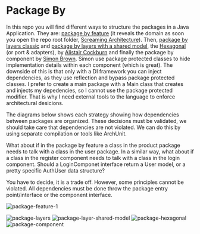 # Package By

In this repo you will find different ways to structure the packages in a Java Application. They are: [package by feature](https://github.com/enriquemolinari/packages-by/tree/main/byfeature) (it reveals the domain as soon you open the repo root folder, [Screaming Architecture](http://blog.cleancoder.com/uncle-bob/2011/09/30/Screaming-Architecture.html)). Then, [package by layers classic](https://github.com/enriquemolinari/packages-by/tree/main/classiclayer/user) and [package by layers with a shared model](https://github.com/enriquemolinari/packages-by/tree/main/orm/user), the [Hexagonal](https://github.com/enriquemolinari/packages-by/tree/main/hexagonal/user) (or port & adapters), by [Alistair Cockburn](https://alistair.cockburn.us/hexagonal-architecture/) and finally the package by component by [Simon Brown](https://simonbrown.je/). Simon use package protected classes to hide implementation details within each component (which is great). The downside of this is that only with a DI framework you can inject dependencies, as they use reflection and bypass package protected classes. I prefer to create a main package with a Main class that creates and injects my depedencies, so I cannot use the package protected modifier. That is why I need external tools to the language to enforce architectural desicions.

The diagrams below shows each strategy showing how dependencies between packages are organized. These decisions must be validated, we should take care that dependencies are not violated. We can do this by using separate compilation or tools like ArchUnit.

What about if in the package by feature a class in the product package needs to talk with a class in the user package. In a similar way, what about if a class in the register component needs to talk with a class in the login component. Should a LoginComponet interface return a User model, or a pretty specific AuthUser data structure?

You have to decide, it is a trade off. However, some principles cannot be violated. All dependencies must be done throw the package entry point/interface or the component interface.

![package-feature-1](https://user-images.githubusercontent.com/11150895/201475215-d4289882-8b30-4f41-b742-fef793b23751.png)  

![package-layers](https://user-images.githubusercontent.com/11150895/201475194-dc37d8ea-4976-43c7-bba2-923852d5e440.png)
![package-layer-shared-model](https://user-images.githubusercontent.com/11150895/201475200-a608e979-a072-44c7-a9ec-44e3c50ed197.png)
![package-hexagonal](https://user-images.githubusercontent.com/11150895/201475212-57ba3a23-23c2-43cb-977b-b729757c540e.png)
![package-component](https://user-images.githubusercontent.com/11150895/201520309-64f1c555-9c61-4fcc-b834-b06fe1a27baf.png)

